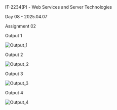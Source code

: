 IT-2234(P) - Web Services and Server Technologies

Day 08 - 2025.04.07

Assignment 02

Output 1


![Output_1](https://github.com/user-attachments/assets/5f25eae3-0809-4e0a-a232-64f431ef8fcb)



Output 2


![Output_2](https://github.com/user-attachments/assets/ca2b2884-6c6a-42c9-bc5e-fd6485419287)



Output 3


![Output_3](https://github.com/user-attachments/assets/d23fad0c-75d5-4a5d-8a5c-6ff5300cc645)



Output 4


![Output_4](https://github.com/user-attachments/assets/a666351d-005b-4cac-b4d5-1f968bf409e4)
